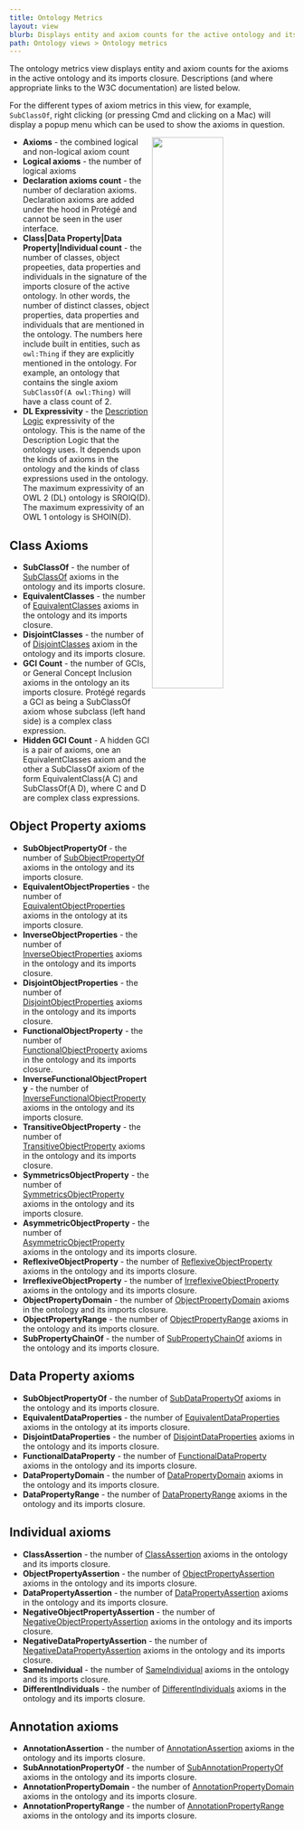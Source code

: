 ```yaml
---
title: Ontology Metrics
layout: view
blurb: Displays entity and axiom counts for the active ontology and its imports closure
path: Ontology views > Ontology metrics
---
```

The ontology metrics view displays entity and axiom counts for the axioms in the active ontology and its imports closure.  Descriptions (and where appropriate links to the W3C documentation) are listed below.

For the different types of axiom metrics in this view, for example, ```SubClassOf```, right clicking (or pressing Cmd and clicking on a Mac) will display a popup menu which can be used to show the axioms in question.

<span class="img">
<img align="right" src="{{site.baseurl}}/assets/views/ontology-metrics/ontology-metrics.png" width="50%"/>
</span>

* **Axioms** - the combined logical and non-logical axiom count
* **Logical axioms** - the number of logical axioms
* **Declaration axioms count** - the number of declaration axioms.  Declaration
axioms are added under the hood in Protégé and cannot be seen in the user interface.
* **Class|Data Property|Data Property|Individual count** - the number of classes,
object propeeties, data properties and individuals in the signature of the
imports closure of the active ontology.  In other words, the number of distinct
classes, object properties, data properties and individuals that are mentioned
in the ontology.  The numbers here include built in entities, such as ```owl:Thing```
if they are explicitly mentioned in the ontology.  For example, an ontology
that contains the single axiom ```SubClassOf(A owl:Thing)``` will have a class count of 2.
* **DL Expressivity** - the [Description Logic](https://en.wikipedia.org/wiki/Description_logic) expressivity of the ontology.  This is the name of the Description Logic that the ontology uses. It
depends upon the kinds of axioms in the ontology and the kinds of class expressions
used in the ontology.  The maximum expressivity of an OWL 2 (DL) ontology is SROIQ(D).  The maximum expressivity of an OWL 1 ontology is SHOIN(D).  

## Class Axioms

* **SubClassOf** - the number of [SubClassOf](http://www.w3.org/TR/owl2-syntax/#Subclass_Axioms) axioms in the ontology and its imports closure.
* **EquivalentClasses** - the number of [EquivalentClasses](http://www.w3.org/TR/owl2-syntax/#Equivalent_Classes) axioms in the ontology and its imports closure.
* **DisjointClasses** - the number of of [DisjointClasses](http://www.w3.org/TR/owl2-syntax/#Disjoint_Classes)
axiom in the ontology and its imports closure.
* **GCI Count** - the number of GCIs, or General Concept Inclusion axioms in
the ontology an its imports closure.  Protégé regards a GCI as being a SubClassOf
axiom whose subclass (left hand side) is a complex class expression.
* **Hidden GCI Count** - A hidden GCI is a pair of axioms, one an EquivalentClasses
axiom and the other a SubClassOf axiom of the form EquivalentClass(A C) and
SubClassOf(A D), where C and D are complex class expressions.

## Object Property axioms

* **SubObjectPropertyOf** - the number of [SubObjectPropertyOf](http://www.w3.org/TR/owl2-syntax/#Object_Subproperties) axioms in
the ontology and its imports closure.
* **EquivalentObjectProperties** - the number of [EquivalentObjectProperties](http://www.w3.org/TR/owl2-syntax/#Equivalent_Object_Properties) axioms
in the ontology at its imports closure.
* **InverseObjectProperties** - the number of [InverseObjectProperties](http://www.w3.org/TR/owl2-syntax/#Subclass_Axioms) axioms in the ontology and its imports closure.
* **DisjointObjectProperties** - the number of [DisjointObjectProperties](http://www.w3.org/TR/owl2-syntax/#Disjoint_Object_Properties) axioms in the ontology and its imports closure.
* **FunctionalObjectProperty** - the number of [FunctionalObjectProperty](http://www.w3.org/TR/owl2-syntax/#Functional_Object_Properties) axioms in the ontology and its imports closure.
* **InverseFunctionalObjectProperty** - the number of [InverseFunctionalObjectProperty](http://www.w3.org/TR/owl2-syntax/#Inverse-Functional_Object_Properties) axioms in the ontology and its imports closure.
* **TransitiveObjectProperty** - the number of [TransitiveObjectProperty](http://www.w3.org/TR/owl2-syntax/#Transitive_Object_Properties) axioms in the ontology and its imports closure.
* **SymmetricsObjectProperty** - the number of [SymmetricsObjectProperty](http://www.w3.org/TR/owl2-syntax/#Symmetric_Object_Properties) axioms in the ontology and its imports closure.
* **AsymmetricObjectProperty** - the number of [AsymmetricObjectProperty](http://www.w3.org/TR/owl2-syntax/#Asymmetric_Object_Properties) axioms in the ontology and its imports closure.
* **ReflexiveObjectProperty** - the number of [ReflexiveObjectProperty](http://www.w3.org/TR/owl2-syntax/#Reflexive_Object_Properties) axioms in the ontology and its imports closure.
* **IrreflexiveObjectProperty** - the number of [IrreflexiveObjectProperty](http://www.w3.org/TR/owl2-syntax/#Irreflexive_Object_Properties) axioms in the ontology and its imports closure.
* **ObjectPropertyDomain** - the number of [ObjectPropertyDomain](http://www.w3.org/TR/owl2-syntax/#Object_Property_Domain) axioms in the ontology and its imports closure.
* **ObjectPropertyRange** - the number of [ObjectPropertyRange](http://www.w3.org/TR/owl2-syntax/#Object_Property_Range) axioms in the ontology and its imports closure.
* **SubPropertyChainOf** - the number of [SubPropertyChainOf](http://www.w3.org/TR/owl2-syntax/#Subclass_Axioms) axioms in the ontology and its imports closure.

## Data Property axioms
* **SubObjectPropertyOf** - the number of [SubDataPropertyOf](http://www.w3.org/TR/owl2-syntax/#Data_Subproperties) axioms in
the ontology and its imports closure.
* **EquivalentDataProperties** - the number of [EquivalentDataProperties](http://www.w3.org/TR/owl2-syntax/#Equivalent_Data_Properties) axioms
in the ontology at its imports closure.
* **DisjointDataProperties** - the number of [DisjointDataProperties](http://www.w3.org/TR/owl2-syntax/#Disjoint_Data_Properties) axioms in the ontology and its imports closure.
* **FunctionalDataProperty** - the number of [FunctionalDataProperty](http://www.w3.org/TR/owl2-syntax/#Functional_Data_Properties) axioms in the ontology and its imports closure.
* **DataPropertyDomain** - the number of [DataPropertyDomain](http://www.w3.org/TR/owl2-syntax/#Data_Property_Domain) axioms in the ontology and its imports closure.
* **DataPropertyRange** - the number of [DataPropertyRange](http://www.w3.org/TR/owl2-syntax/#Data_Property_Range) axioms in the ontology and its imports closure.

## Individual axioms
* **ClassAssertion** - the number of [ClassAssertion](http://www.w3.org/TR/owl2-syntax/#Class_Assertions) axioms in
the ontology and its imports closure.
* **ObjectPropertyAssertion** - the number of [ObjectPropertyAssertion](http://www.w3.org/TR/owl2-syntax/#Positive_Object_Property_Assertions) axioms in
the ontology and its imports closure.
* **DataPropertyAssertion** - the number of [DataPropertyAssertion](http://www.w3.org/TR/owl2-syntax/#Positive_Data_Property_Assertions) axioms in
the ontology and its imports closure.
* **NegativeObjectPropertyAssertion** - the number of [NegativeObjectPropertyAssertion](http://www.w3.org/TR/owl2-syntax/#Negative_Object_Property_Assertions) axioms in
the ontology and its imports closure.
* **NegativeDataPropertyAssertion** - the number of [NegativeDataPropertyAssertion](http://www.w3.org/TR/owl2-syntax/#Negative_Data_Property_Assertions) axioms in
the ontology and its imports closure.
* **SameIndividual** - the number of [SameIndividual](http://www.w3.org/TR/owl2-syntax/#Individual_Equality) axioms in
the ontology and its imports closure.
* **DifferentIndividuals** - the number of [DifferentIndividuals](http://www.w3.org/TR/owl2-syntax/#Individual_Inequality) axioms in
the ontology and its imports closure.

## Annotation axioms

* **AnnotationAssertion** - the number of [AnnotationAssertion](http://www.w3.org/TR/owl2-syntax/#Annotation_Assertion) axioms in
the ontology and its imports closure.
* **SubAnnotationPropertyOf** - the number of [SubAnnotationPropertyOf](http://www.w3.org/TR/owl2-syntax/#Annotation_Subproperties) axioms in
the ontology and its imports closure.
* **AnnotationPropertyDomain** - the number of [AnnotationPropertyDomain](http://www.w3.org/TR/owl2-syntax/#Annotation_Property_Domain) axioms in
the ontology and its imports closure.
* **AnnotationPropertyRange** - the number of [AnnotationPropertyRange](http://www.w3.org/TR/owl2-syntax/#Annotation_Property_Range) axioms in
the ontology and its imports closure.
